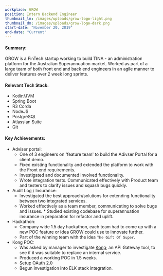 ```yaml
---
workplace: GROW
position: Intern Backend Engineer
thumbnail_lm: /images/uploads/grow-logo-light.png
thumbnail_dm: /images/uploads/grow-logo-dark.png
start-date: "November 20, 2019"
end-date: "Current"
---
```


#### Summary:

GROW is a FinTech startup working to build TINA - an administration platform for the Australian Superannuation market. Worked as part of a large team of both front end and back end engineers in an agile manner to deliver features over 2 week long sprints.

#### Relevant Tech Stack:

- Kotlin/JVM
- Spring Boot
- R3 Corda
- NodeJS
- PostgreSQL
- Atlassian Suite
- Git

#### Key Achievements:

- Adviser portal:
  - One of 3 engineers on 'feature team' to build the Adivser Portal for a client demo.
  - Fixed existing functionality and extended the platform to work with the Front end requirements.
  - Investigated and documented involved functionality.
  - Wrote integration tests. Communicated effectively with Product team and testers to clarify issues and squash bugs quickly.
- Audit Log / Insurance:
  - Investigated the best approach/solutions for extending functionality between two integrated services.
  - Worked effectively as a team member, communicating to solve bugs and issues. \* Studied existing codebase for superannuation insurance in preparation for refactor and uplift.
- Hackathon:
  - Company wide 1.5 day hackathon, each team had to come up with a new POC feature or idea GROW could use to innovate further.
  - Part of the winning team with the idea `The Gift Of Super`.
- Kong POC:
  - Was asked by manager to investigate [Kong](https://konghq.com/kong/ "Kong Website"); an API Gateway tool, to see if it was suitable to replace an internal service.
  - Produced a working POC in 1.5 weeks.
  - Setup OAuth 2.0
  - Begun investigation into ELK stack integration.
